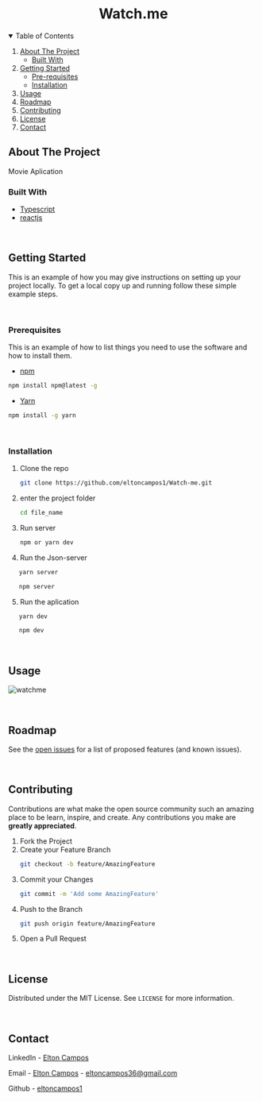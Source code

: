 <h1 style="text-align: center">Watch.me</h1>

<!-- TABLE OF CONTENTS -->
<details open="open">
  <summary>Table of Contents</summary>
  <ol>
    <li>
      <a href="#about-the-project">About The Project</a>
      <ul>
        <li><a href="#built-with">Built With</a></li>
      </ul>
    </li>
    <li>
      <a href="#getting-started">Getting Started</a>
      <ul>
        <li><a href="#prerequisites">Pre-requisites</a></li>
        <li><a href="#installation">Installation</a></li>
      </ul>
    </li>
    <li><a href="#usage">Usage</a></li>
    <li><a href="#roadmap">Roadmap</a></li>
    <li><a href="#contributing">Contributing</a></li>
    <li><a href="#license">License</a></li>
    <li><a href="#contact">Contact</a></li>
  </ol>
</details>

## About The Project


Movie Aplication

### Built With

- [Typescript](https://www.typescriptlang.org)
- [reactjs](https://reactjs.org)

<br/>



<!-- GETTING STARTED -->

## Getting Started

This is an example of how you may give instructions on setting up your project locally.
To get a local copy up and running follow these simple example steps.

<br/>


### Prerequisites

This is an example of how to list things you need to use the software and how to install them.

- [npm](https://www.npmjs.com)

```sh
npm install npm@latest -g
```

- [Yarn](https://classic.yarnpkg.com/en/docs/install/#windows-stable)

```sh
npm install -g yarn
```

<br/>


### Installation

1. Clone the repo

   ```sh
   git clone https://github.com/eltoncampos1/Watch-me.git
   ```

2. enter the project folder
   ```sh
   cd file_name
   ```

3. Run server
   ```sh
   npm or yarn dev
   ```
 4. Run the Json-server
  ```sh
     yarn server
  ```
    
  ```sh
     npm server
  ```
  
 5. Run the aplication
  ```sh
     yarn dev
  ```
    
  ```sh
     npm dev
  ```
  
  
<br/>


## Usage


![watchme](https://user-images.githubusercontent.com/56568406/112236268-e4c5ae00-8c1e-11eb-8f9a-44a4c53028e7.png)



<br/>



<!-- ROADMAP -->

## Roadmap

See the [open issues](https://github.com/eltoncampos1/Watch-me/issues/new) for a list of proposed features (and known issues).

<br/>



<!-- CONTRIBUTING -->

## Contributing

Contributions are what make the open source community such an amazing place to be learn, inspire, and create. Any contributions you make are **greatly appreciated**.

1. Fork the Project
2. Create your Feature Branch
   ```sh
   git checkout -b feature/AmazingFeature
   ```
3. Commit your Changes
   ```sh
   git commit -m 'Add some AmazingFeature'
   ```
4. Push to the Branch
   ```sh
   git push origin feature/AmazingFeature
   ```
5. Open a Pull Request

<br/>


<!-- LICENSE -->
## License

Distributed under the MIT License. See `LICENSE` for more information.

<br/>

## Contact




LinkedIn - [Elton Campos](https://www.linkedin.com/in/elton-campos-074015164/)


Email - [Elton Campos](eltoncampos36@gmail.com) - eltoncampos36@gmail.com


Github - [eltoncampos1](https://github.com/eltoncampos1)
